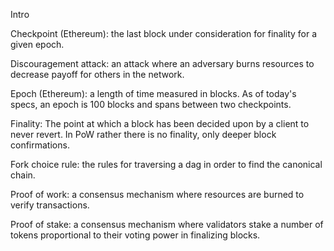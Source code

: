 Intro

Checkpoint (Ethereum): the last block under consideration for finality for a given epoch.

Discouragement attack: an attack where an adversary burns resources to decrease payoff for others in the network.

Epoch (Ethereum): a length of time measured in blocks. As of today's specs, an epoch is 100 blocks and spans between two checkpoints.

Finality: The point at which a block has been decided upon by a client to never revert. In PoW rather there is no finality, only deeper block confirmations. 

Fork choice rule: the rules for traversing a dag in order to find the canonical chain.

Proof of work: a consensus mechanism where resources are burned to verify transactions. 

Proof of stake: a consensus mechanism where validators stake a number of tokens proportional to their voting power in finalizing blocks.

